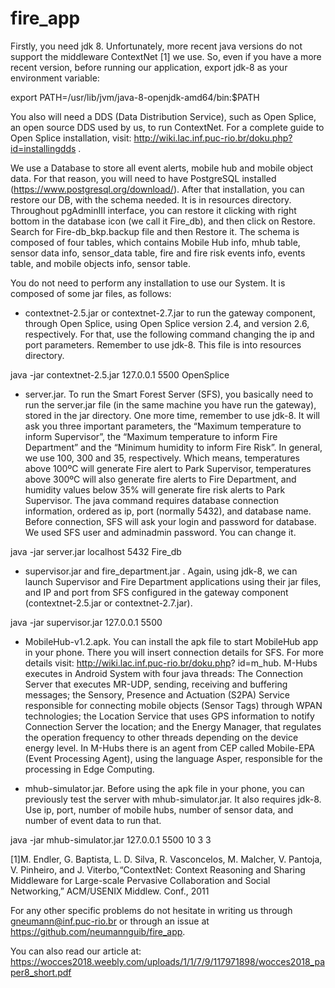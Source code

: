 # fire_app

Firstly, you need jdk 8. Unfortunately, more recent java versions do not support the middleware
ContextNet [1] we use. So, even if you have a more recent version, before running our application,
export jdk-8 as your environment variable:

export PATH=/usr/lib/jvm/java-8-openjdk-amd64/bin:$PATH

You also will need a DDS (Data Distribution Service), such as Open Splice, an open source DDS
used by us, to run ContextNet. For a complete guide to Open Splice installation, visit:
http://wiki.lac.inf.puc-rio.br/doku.php?id=installingdds .

We use a Database to store all event alerts, mobile hub and mobile object data. For that reason, you
will need to have PostgreSQL installed (https://www.postgresql.org/download/). After that
installation, you can restore our DB, with the schema needed. It is in resources directory.
Throughout pgAdminIII interface, you can restore it clicking with right bottom in the database icon
(we call it Fire_db), and then click on Restore. Search for Fire-db_bkp.backup file and then Restore
it. 
The schema is composed of four tables, which contains Mobile Hub info, mhub table, sensor data
info, sensor_data table, fire and fire risk events info, events table, and mobile objects info, sensor
table.


You do not need to perform any installation to use our System. It is composed of some jar files, as
follows:

- contextnet-2.5.jar or contextnet-2.7.jar to run the gateway component, through Open Splice, using
Open Splice version 2.4, and version 2.6, respectively. For that, use the following command
changing the ip and port parameters. Remember to use jdk-8. This file is into resources directory.

java -jar contextnet-2.5.jar 127.0.0.1 5500 OpenSplice

- server.jar. To run the Smart Forest Server (SFS), you basically need to run the server.jar file (in the
same machine you have run the gateway), stored in the jar directory. One more time, remember to
use jdk-8. It will ask you three important parameters, the “Maximum temperature to inform
Supervisor”, the “Maximum temperature to inform Fire Department” and the “Minimum humidity
to inform Fire Risk”. In general, we use 100, 300 and 35, respectively. Which means, temperatures
above 100ºC will generate Fire alert to Park Supervisor, temperatures above 300ºC will also
generate fire alerts to Fire Department, and humidity values below 35% will generate fire risk alerts
to Park Supervisor. The java command requires database connection information, ordered as ip, port
(normally 5432), and database name. Before connection, SFS will ask your login and password for
database. We used SFS user and adminadmin password. You can change it.

java -jar server.jar localhost 5432 Fire_db

- supervisor.jar and fire_department.jar . Again, using jdk-8, we can launch Supervisor and Fire
Department applications using their jar files, and IP and port from SFS configured in the gateway
component (contextnet-2.5.jar or contextnet-2.7.jar).

java -jar supervisor.jar 127.0.0.1 5500

- MobileHub-v1.2.apk. You can install the apk file to start MobileHub app in your phone. There you
will insert connection details for SFS. For more details visit: http://wiki.lac.inf.puc-rio.br/doku.php?
id=m_hub.
M-Hubs executes in Android System with four java threads: The Connection Server that executes
MR-UDP, sending, receiving and buffering messages; the Sensory, Presence and Actuation (S2PA)
Service responsible for connecting mobile objects (Sensor Tags) through WPAN technologies; the
Location Service that uses GPS information to notify Connection Server the location; and the
Energy Manager, that regulates the operation frequency to other threads depending on the device
energy level. In M-Hubs there is an agent from CEP called Mobile-EPA (Event Processing Agent),
using the language Asper, responsible for the processing in Edge Computing.

- mhub-simulator.jar. Before using the apk file in your phone, you can previously test the server
with mhub-simulator.jar. It also requires jdk-8. Use ip, port, number of mobile hubs, number of
sensor data, and number of event data to run that.

 java -jar mhub-simulator.jar 127.0.0.1 5500 10 3 3
 
[1]M. Endler, G. Baptista, L. D. Silva, R. Vasconcelos, M. Malcher, V. Pantoja, V. Pinheiro, and J.
Viterbo,“ContextNet: Context Reasoning and Sharing Middleware for Large-scale Pervasive
Collaboration and Social Networking,” ACM/USENIX Middlew. Conf., 2011
 
For any other specific problems do not hesitate in writing us through gneumann@inf.puc-rio.br or
through an issue at https://github.com/neumannguib/fire_app.

You can also read our article at:
https://wocces2018.weebly.com/uploads/1/1/7/9/117971898/wocces2018_paper8_short.pdf

